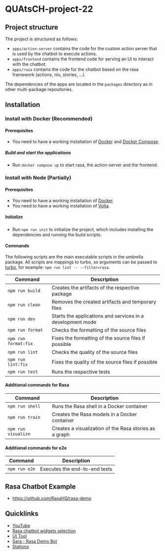 # QUAtsCH-project-22

## Project structure

The project is structured as follows:

- `apps/action-server` contains the code for the custom action server that is used by the chatbot to execute actions.
- `apps/frontend` contains the frontend code for serving an UI to interact with the chatbot.
- `apps/rasa` contains the code for the chatbot based on the rasa framework (actions, nlu, stories, ...).

The dependencies of the apps are located in the `packages` directory as in other multi-package repositories.

## Installation

### Install with Docker (Recommended)

#### Prerequisites

- You need to have a working installation of [Docker](https://docs.docker.com/install/)
  and [Docker Compose](https://docs.docker.com/compose/install/).

##### Build and start the applications

- Run `docker compose up` to start rasa, the action-server and the frontend.

### Install with Node (Partially)

#### Prerequisites

- You need to have a working installation of [Docker](https://docs.docker.com/install/).
- You need to have a working installation of [Volta](https://docs.volta.sh/guide/getting-started).

##### Initialize

- Run `npm run init` to initialize the project, which includes installing the dependencies and running the build
  scripts.

#### Commands

The following scripts are the main executable scripts in the umbrella package. All scripts are mappings to turbo, so
arguments can be passed to [turbo](https://turbo.build/repo/docs/core-concepts/monorepos/filtering), for
example: `npm run lint -- --filter=rasa`.

| Command              | Description                                                |
|----------------------|------------------------------------------------------------|
| `npm run build`      | Creates the artifacts of the respective package            |
| `npm run clean`      | Removes the created artifacts and temporary files          |
| `npm run dev`        | Starts the applications and services in a development mode |
| `npm run format`     | Checks the formatting of the source files                  |
| `npm run format:fix` | Fixes the formatting of the source files if possible       |
| `npm run lint`       | Checks the quality of the source files                     |
| `npm run lint:fix`   | Fixes the quality of the source files if possible          |
| `npm run test`       | Runs the respective tests                                  |

#### Additional commands for Rasa

| Command             | Description                                            |
|---------------------|--------------------------------------------------------|
| `npm run shell`     | Runs the Rasa shell in a Docker container              |
| `npm run train`     | Creates the Rasa models in a Docker container          |
| `npm run visualize` | Creates a visualization of the Rasa stories as a graph |

#### Additional commands for e2e

| Command       | Description                   |
|---------------|-------------------------------|
| `npm run e2e` | Executes the end-to-end tests |

## Rasa Chatbot Example

- https://github.com/RasaHQ/rasa-demo

## Quicklinks

- [YouTube](https://www.youtube.com/watch?v=ZhRo3gfLk90)
- [Rasa chatbot widgets selection](https://forum.rasa.com/t/which-rasa-chatbot-widget-to-use/48616)
- [UI Tool](https://botfront.io/)
- [Sara - Rasa Demo Bot](https://github.com/RasaHQ/rasa-demo)
- [Stations](https://lupo-cloud.de/air-app/stations)